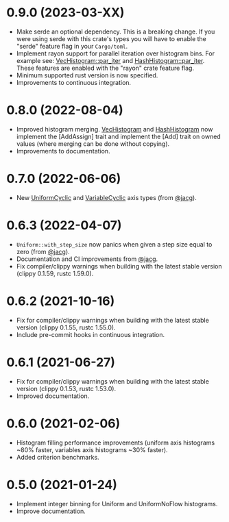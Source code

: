 # 0.9.0 (2023-03-XX)

- Make serde an optional dependency. This is a breaking change. If you were using serde with this crate's types you will have to enable the "serde" feature flag in your `Cargo/toml`.
- Implement rayon support for parallel iteration over histogram bins. For example see: [VecHistogram::par_iter](https://docs.rs/ndhistogram/0.9.0/struct.VecHistogram.html#method.par_iter) and [HashHistogram::par_iter](https://docs.rs/ndhistogram/0.9.0/struct.HashHistogram.html#method.par_iter). These features are enabled with the "rayon" crate feature flag.
- Minimum supported rust version is now specified.
- Improvements to continuous integration.

# 0.8.0 (2022-08-04)

- Improved histogram merging. [VecHistogram](https://docs.rs/ndhistogram/0.8.0/ndhistogram/struct.VecHistogram.html) and [HashHistogram](https://docs.rs/ndhistogram/0.8.0/ndhistogram/struct.HashHistogram.html) now implement the [AddAssign] trait and implement the [Add] trait on owned values (where merging can be done without copying).
- Improvements to documentation.

# 0.7.0 (2022-06-06)
- New [UniformCyclic](https://docs.rs/ndhistogram/0.7.0/ndhistogram/axis/struct.UniformCyclic.html) and [VariableCyclic](https://docs.rs/ndhistogram/0.7.0/ndhistogram/axis/struct.VariableCyclic.html) axis types (from [@jacg](https://github.com/jacg)).

# 0.6.3 (2022-04-07)
- `Uniform::with_step_size` now panics when given a step size equal to zero (from [@jacg](https://github.com/jacg)).
- Documentation and CI improvements from [@jacg](https://github.com/jacg).
- Fix compiler/clippy warnings when building with the latest stable version (clippy 0.1.59, rustc 1.59.0).

# 0.6.2 (2021-10-16)

- Fix for compiler/clippy warnings when building with the latest stable version (clippy 0.1.55, rustc 1.55.0).
- Include pre-commit hooks in continuous integration. 


# 0.6.1 (2021-06-27)

- Fix for compiler/clippy warnings when building with the latest stable version (clippy 0.1.53, rustc 1.53.0). 
- Improved documentation.

# 0.6.0 (2021-02-06)

- Histogram filling performance improvements (uniform axis histograms ~80% faster, variables axis histograms ~30% faster).
- Added criterion benchmarks.

# 0.5.0 (2021-01-24)

- Implement integer binning for Uniform and UniformNoFlow histograms.
- Improve documentation.
